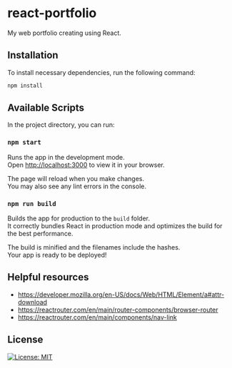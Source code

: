 # react-portfolio

My web portfolio creating using React.

## Installation

To install necessary dependencies, run the following command:

```sh
npm install
```

## Available Scripts

In the project directory, you can run:

### `npm start`

Runs the app in the development mode.\
Open [http://localhost:3000](http://localhost:3000) to view it in your browser.

The page will reload when you make changes.\
You may also see any lint errors in the console.

### `npm run build`

Builds the app for production to the `build` folder.\
It correctly bundles React in production mode and optimizes the build for the best performance.

The build is minified and the filenames include the hashes.\
Your app is ready to be deployed!

## Helpful resources

- https://developer.mozilla.org/en-US/docs/Web/HTML/Element/a#attr-download
- https://reactrouter.com/en/main/router-components/browser-router
- https://reactrouter.com/en/main/components/nav-link


## License

[![License: MIT](https://img.shields.io/badge/License-MIT-yellow.svg)](https://opensource.org/licenses/MIT)